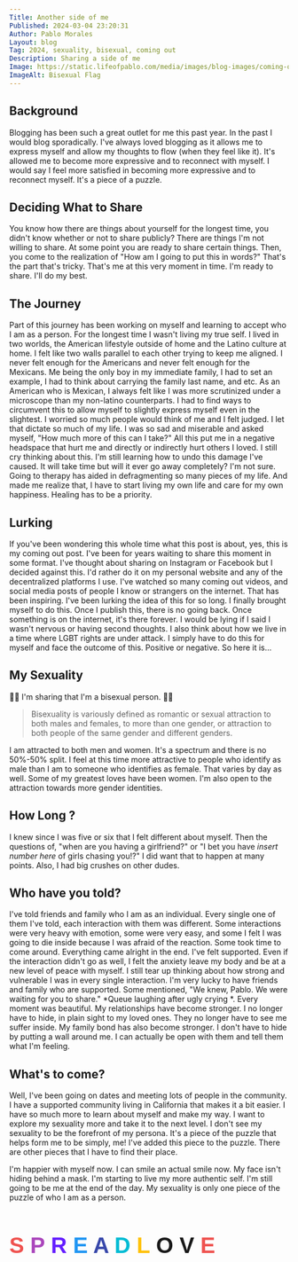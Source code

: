 ```yaml
---
Title: Another side of me
Published: 2024-03-04 23:20:31
Author: Pablo Morales
Layout: blog
Tag: 2024, sexuality, bisexual, coming out
Description: Sharing a side of me
Image: https://static.lifeofpablo.com/media/images/blog-images/coming-out/bisexual-flag.png
ImageAlt: Bisexual Flag
---
```

## Background
Blogging has been such a great outlet for me this past year. In the past I would blog sporadically. I've always loved blogging as it allows me to express myself and allow my thoughts to flow (when they feel like it). It's allowed me to become more expressive and to reconnect with myself. I would say I feel more satisfied in becoming more expressive and to reconnect myself. It's a piece of a puzzle.

## Deciding What to Share
You know how there are things about yourself for the longest time, you didn't know whether or not to share publicly? There are things I'm not willing to share. At some point you are ready to share certain things. Then, you come to the realization of "How am I going to put this in words?" That's the part that's tricky. That's me at this very moment in time. I'm ready to share. I'll do my best.

## The Journey
Part of this journey has been working on myself and learning to accept who I am as a person. For the longest time I wasn't living my true self. I lived in two worlds, the American lifestyle outside of home and the Latino culture at home. I felt like two walls parallel to each other trying to keep me aligned. I never felt enough for the Americans and never felt enough for the Mexicans. Me being the only boy in my immediate family, I had to set an example, I had to think about carrying the family last name, and etc. As an American who is Mexican, I always felt like I was more scrutinized under a microscope than my non-latino counterparts. I had to find ways to circumvent this to allow myself to slightly express myself even in the slightest. I worried so much people would think of me and I felt judged. I let that dictate so much of my life. I was so sad and miserable and asked myself, "How much more of this can I take?" All this put me in a negative headspace that hurt me and directly or indirectly hurt others I loved. I still cry thinking about this. I'm still learning how to undo this damage I've caused. It will take time but will it ever go away completely? I'm not sure. Going to therapy has aided in defragmenting so many pieces of my life. And made me realize that, I have to start living my own life and care for my own happiness. Healing has to be a priority.

## Lurking
If you've been wondering this whole time what this post is about, yes, this is my coming out post. I've been for years waiting to share this moment in some format. I've thought about sharing on Instagram or Facebook but I decided against this. I'd rather do it on my personal website and any of the decentralized platforms I use. I've watched so many coming out videos, and social media posts of people I know or strangers on the internet. That has been inspiring. I've been lurking the idea of this for so long. I finally brought myself to do this. Once I publish this, there is no going back. Once something is on the internet, it's there forever. I would be lying if I said I wasn't nervous or having second thoughts. I also think about how we live in a time where LGBT rights are under attack. I simply have to do this for myself and face the outcome of this. Positive or negative. So here it is...

## My Sexuality
 

<div class="pa4 lh-copy">
  <p class="measure center f3 fw7 dib pa2 no-underline bg-animate hover-bg-light-blue black" data-aos="flip-left">🏳️‍🌈 I'm sharing that I'm a bisexual person. 🏳️‍🌈</p>
</div>



> Bisexuality is variously defined as romantic or sexual attraction to both males and females, to more than one gender, or attraction to both people of the same gender and different genders.
 
I am attracted to both men and women. It's a spectrum and there is no 50%-50% split. I feel at this time more attractive to people who identify as male than I am to someone who identifies as female. That varies by day as well. Some of my greatest loves have been women. I'm also open to the attraction towards more gender identities.


## How Long ?
I knew since I was five or six that I felt different about myself. Then the questions of, "when are you having a girlfriend?" or "I bet you have *insert number here* of girls chasing you!?" I did want that to happen at many points. Also, I had big crushes on other dudes.

## Who have you told?
I've told friends and family who I am as an individual. Every single one of them I've told, each interaction with them was different. Some interactions were very heavy with emotion, some were very easy,  and some I felt I was going to die inside because I was afraid of the reaction. Some took time to come around. Everything came alright in the end. I've felt supported. Even if the interaction didn't go as well, I felt the anxiety leave my body and be at a new level of peace with myself. I still tear up thinking about how strong and vulnerable I was in every single interaction. I'm very lucky to have friends and family who are supported. Some mentioned, "We knew, Pablo. We were waiting for you to share." *Queue laughing after ugly crying *. Every moment was beautiful. My relationships have become stronger. I no longer have to hide, in plain sight to my loved ones. They no longer have to see me suffer inside. My family bond has also become stronger. I don't have to hide by putting a wall around me. I can actually be open with them and tell them what I'm feeling.

## What's to come?
Well, I've been going on dates and meeting lots of people in the community. I have a supported community living in California that makes it a bit easier. I have so much more to learn about myself and make my way. I want to explore my sexuality more and take it to the next level. I don't see my sexuality to be the forefront of my persona. It's a piece of the puzzle that helps form me to be simply, me! I've added this piece to the puzzle. There are other pieces that I have to find their place.

I'm happier with myself now. I can smile an actual smile now. My face isn't hiding behind a mask. I'm starting to live my more authentic self. I'm still going to be me at the end of the day. My sexuality is only one piece of the puzzle of who I am as a person.

<h1 class="rainbow-letters" data-aos="zoom-in-right">
  <span>S</span>
  <span>p</span>
  <span>r</span>
  <span>e</span>
  <span>a</span>
  <span>d</span>
  <span> </span>
  <span>L</span>
  <span>o</span>
  <span>v</span>
  <span>e</span>
</h1>

<style>
.rainbow-letters {
  font-size: 40px;
  font-family: sans-serif;
  text-transform: uppercase;
}

.rainbow-letters span:nth-child(10n + 1) {
  color: #ef5350;
}

.rainbow-letters span:nth-child(10n + 2) {
  color: #ab47bc;
}

.rainbow-letters span:nth-child(10n + 3){
  color: #651fff;
}

.rainbow-letters span:nth-child(10n + 5){
  color: #3949ab;
}

.rainbow-letters span:nth-child(10n + 4) {
  color: #2196f3;
}

.rainbow-letters span:nth-child(10n + 6){
  color: #00bcd4;
}

.rainbow-letters span:nth-child(10n + 7){
  color: #4caf50;
}

.rainbow-letters span:nth-child(10n + 8){
  color: #ffc107;
}
</style>
